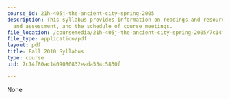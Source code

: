 ```yaml
---
course_id: 21h-405j-the-ancient-city-spring-2005
description: This syllabus provides information on readings and resources, assignments
  and assessment, and the schedule of course meetings.
file_location: /coursemedia/21h-405j-the-ancient-city-spring-2005/7c14f80ac1409080832eada534c5850f_MIT21H_405Js05_syllf10.pdf
file_type: application/pdf
layout: pdf
title: Fall 2010 Syllabus
type: course
uid: 7c14f80ac1409080832eada534c5850f

---
```

None